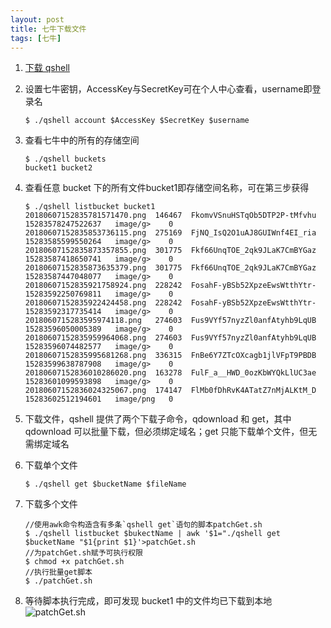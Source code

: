 ```yaml
---
layout: post
title: 七牛下载文件
tags: [七牛]
---
```


1. [下载 qshell](https://developer.qiniu.com/kodo/tools/1302/qshell)

2. 设置七牛密钥，AccessKey与SecretKey可在个人中心查看，username即登录名

   ```shell
   $ ./qshell account $AccessKey $SecretKey $username
   ```

3. 查看七牛中的所有的存储空间

   ```shell
   $ ./qshell buckets 
   bucket1 bucket2
   ```

4. 查看任意 bucket 下的所有文件bucket1即存储空间名称，可在第三步获得

   ```shell
   $ ./qshell listbucket bucket1
   20180607152835781571470.png	146467	FkomvVSnuHSTqOb5DTP2P-tMfvhu	15283578247522637	image/g> 	0	
   20180607152835853736115.png	275169	FjNQ_IsQ2O1uAJ8GUIWnf4EI_ria	15283585599550264	image/g> 	0	
   20180607152835873357855.png	301775	Fkf66UnqTOE_2qk9JLaK7CmBYGaz	15283587418650741	image/g> 	0	
   20180607152835873635379.png	301775	Fkf66UnqTOE_2qk9JLaK7CmBYGaz	15283587447048077	image/g> 	0	
   20180607152835921758924.png	228242	FosahF-yBSb52XpzeEwsWtthYtr-	15283592250769811	image/g> 	0	
   20180607152835922424458.png	228242	FosahF-yBSb52XpzeEwsWtthYtr-	15283592317735414	image/g> 	0	
   2018060715283595974118.png	274603	Fus9VYf57nyzZl0anfAtyhb9LqUB	15283596050005389	image/g> 	0	
   20180607152835959964068.png	274603	Fus9VYf57nyzZl0anfAtyhb9LqUB	15283596074482577	image/g> 	0	
   20180607152835995681268.png	336315	FnBe6Y7ZTcOXcagb1jlVFpT9PBDB	15283599638787908	image/g> 	0	
   20180607152836010286020.png	163278	FulF_a__HWD_0ozKbWYQkLlUC3ae	15283601099593898	image/g> 	0	
   20180607152836024325067.png	174147	FlMb0fDhRvK4ATatZ7nMjALKtM_D	15283602512194601	image/png	0
   ```

5. 下载文件，qshell 提供了两个下载子命令，qdownload 和 get，其中 qdownload 可以批量下载，但必须绑定域名；get 只能下载单个文件，但无需绑定域名

6. 下载单个文件

   ```shell
   $ ./qshell get $bucketName $fileName
   ```

7. 下载多个文件

   ```shell
   //使用awk命令构造含有多条`qshell get`语句的脚本patchGet.sh
   $ ./qshell listbucket $bukectName | awk '$1="./qshell get $bucketName "$1{print $1}'>patchGet.sh
   //为patchGet.sh赋予可执行权限
   $ chmod +x patchGet.sh
   //执行批量get脚本
   $ ./patchGet.sh
   ```

8. 等待脚本执行完成，即可发现 bucket1 中的文件均已下载到本地
   ![patchGet.sh](https://qiaoshouliangasdf.oss-cn-hangzhou.aliyuncs.com/2020-09-09-063514.jpg)
